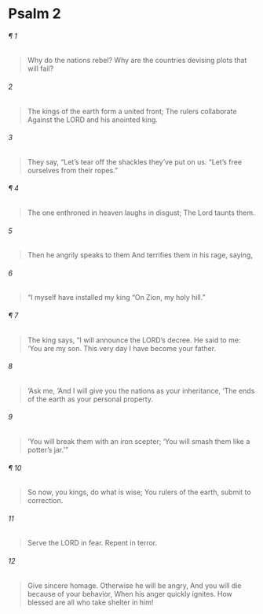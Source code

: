 # Psalm 2
###### ¶ 1
> Why do the nations rebel?
> Why are the countries devising plots that will fail?
###### 2
> The kings of the earth form a united front;
> The rulers collaborate
> Against the LORD and his anointed king.
###### 3
> They say, “Let’s tear off the shackles they’ve put on us.
> “Let’s free ourselves from their ropes.”
###### ¶ 4
> The one enthroned in heaven laughs in disgust;
> The Lord taunts them.
###### 5
> Then he angrily speaks to them
> And terrifies them in his rage, saying,
###### 6
> “I myself have installed my king
> “On Zion, my holy hill.”
###### ¶ 7
> The king says, “I will announce the LORD’s decree. He said to me:
> ‘You are my son. This very day I have become your father.
###### 8
> ‘Ask me,
> ‘And I will give you the nations as your inheritance,
> ‘The ends of the earth as your personal property.
###### 9
> ‘You will break them with an iron scepter;
> ‘You will smash them like a potter’s jar.’”
###### ¶ 10
> So now, you kings, do what is wise;
> You rulers of the earth, submit to correction.
###### 11
> Serve the LORD in fear.
> Repent in terror.
###### 12
> Give sincere homage.
> Otherwise he will be angry,
> And you will die because of your behavior,
> When his anger quickly ignites.
> How blessed are all who take shelter in him!
